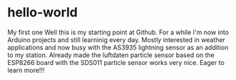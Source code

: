 # hello-world
My first one
Well this is my starting point at Github.
For a while I'm now into Arduino projects and still learninig every day.
Mostly interested in weather applications and now busy with the AS3935 lightning sensor as an addition to my station.
Already made the luftdaten particle sensor based on the ESP8266 board with the SDS011 particle sensor works very nice.
Eager to learn  more!!!
